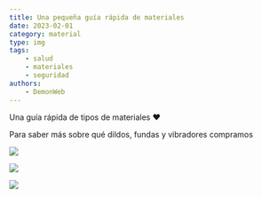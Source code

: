 ```yaml
---
title: Una pequeña guía rápida de materiales
date: 2023-02-01
category: material
type: img
tags:
    - salud
    - materiales
    - seguridad
authors: 
    - DemonWeb
---
```

<script>
    import pag1 from '$lib/posts/media/una-pequena-guia-rapida-de-materiales/1.jpeg/';
    import pag2 from '$lib/posts/media/una-pequena-guia-rapida-de-materiales/2.jpeg/';
    import pag3 from '$lib/posts/media/una-pequena-guia-rapida-de-materiales/3.jpeg/';
</script>

Una guía rápida de tipos de materiales ♥️

Para saber más sobre qué dildos, fundas y vibradores compramos

![]({pag1})

![]({pag2})

![]({pag3})
